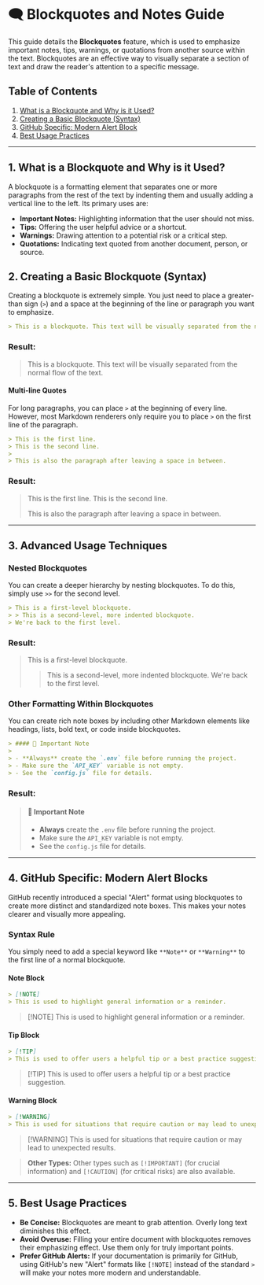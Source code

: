 # 🗨️ Blockquotes and Notes Guide

This guide details the **Blockquotes** feature, which is used to emphasize important notes, tips, warnings, or quotations from another source within the text. Blockquotes are an effective way to visually separate a section of text and draw the reader's attention to a specific message.

## Table of Contents

1.  [What is a Blockquote and Why is it Used?](#1-what-is-a-blockquote-and-why-is-it-used)
2.  [Creating a Basic Blockquote (Syntax)](#2-creating-a-basic-blockquote-syntax)
4.  [GitHub Specific: Modern Alert Block](#3-advanced-usage-techniques)
5.  [Best Usage Practices](#4-github-specific-modern-alert-blocks)

-----

## 1\. What is a Blockquote and Why is it Used?

A blockquote is a formatting element that separates one or more paragraphs from the rest of the text by indenting them and usually adding a vertical line to the left. Its primary uses are:

  - **Important Notes:** Highlighting information that the user should not miss.
  - **Tips:** Offering the user helpful advice or a shortcut.
  - **Warnings:** Drawing attention to a potential risk or a critical step.
  - **Quotations:** Indicating text quoted from another document, person, or source.

## 2\. Creating a Basic Blockquote (Syntax)

Creating a blockquote is extremely simple. You just need to place a greater-than sign (`>`) and a space at the beginning of the line or paragraph you want to emphasize.

```markdown
> This is a blockquote. This text will be visually separated from the normal flow of the text.
```

### Result:

> This is a blockquote. This text will be visually separated from the normal flow of the text.

#### Multi-line Quotes

For long paragraphs, you can place `>` at the beginning of every line. However, most Markdown renderers only require you to place `>` on the first line of the paragraph.

```markdown
> This is the first line.
> This is the second line.
>
> This is also the paragraph after leaving a space in between.
```

### Result:

> This is the first line.
> This is the second line.
>
> This is also the paragraph after leaving a space in between.

-----

## 3\. Advanced Usage Techniques

### Nested Blockquotes

You can create a deeper hierarchy by nesting blockquotes. To do this, simply use `>>` for the second level.

```markdown
> This is a first-level blockquote.
> > This is a second-level, more indented blockquote.
> We're back to the first level.
```

### Result:

> This is a first-level blockquote.
>
> > This is a second-level, more indented blockquote.
> > We're back to the first level.

### Other Formatting Within Blockquotes

You can create rich note boxes by including other Markdown elements like headings, lists, bold text, or code inside blockquotes.

```markdown
> #### 📝 Important Note
>
> - **Always** create the `.env` file before running the project.
> - Make sure the `API_KEY` variable is not empty.
> - See the `config.js` file for details.
```

### Result:

> #### 📝 Important Note
>
>   - **Always** create the `.env` file before running the project.
>   - Make sure the `API_KEY` variable is not empty.
>   - See the `config.js` file for details.

-----

## 4\. GitHub Specific: Modern Alert Blocks

GitHub recently introduced a special "Alert" format using blockquotes to create more distinct and standardized note boxes. This makes your notes clearer and visually more appealing.

### Syntax Rule

You simply need to add a special keyword like `**Note**` or `**Warning**` to the first line of a normal blockquote.

#### Note Block

```markdown
> [!NOTE]
> This is used to highlight general information or a reminder.
```

> [\!NOTE]
> This is used to highlight general information or a reminder.

#### Tip Block

```markdown
> [!TIP]
> This is used to offer users a helpful tip or a best practice suggestion.
```

> [\!TIP]
> This is used to offer users a helpful tip or a best practice suggestion.

#### Warning Block

```markdown
> [!WARNING]
> This is used for situations that require caution or may lead to unexpected results.
```

> [\!WARNING]
> This is used for situations that require caution or may lead to unexpected results.

> **Other Types:** Other types such as `[!IMPORTANT]` (for crucial information) and `[!CAUTION]` (for critical risks) are also available.

-----

## 5\. Best Usage Practices

  - **Be Concise:** Blockquotes are meant to grab attention. Overly long text diminishes this effect.
  - **Avoid Overuse:** Filling your entire document with blockquotes removes their emphasizing effect. Use them only for truly important points.
  - **Prefer GitHub Alerts:** If your documentation is primarily for GitHub, using GitHub's new "Alert" formats like `[!NOTE]` instead of the standard `>` will make your notes more modern and understandable.